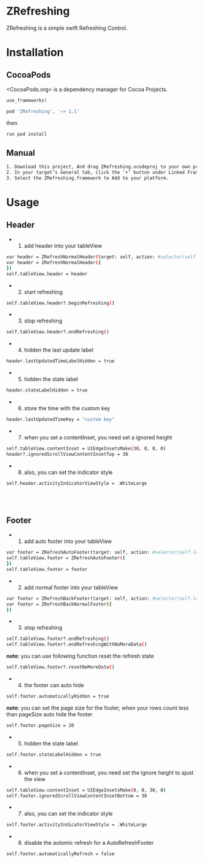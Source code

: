 # ZRefreshing

ZRefreshing is a simple swift Refreshing Control.

# Installation
## CocoaPods
<CocoaPods.org> is a dependency manager for Cocoa Projects.
``` bash 
use_frameworks!

pod 'ZRefreshing', '~> 1.1’
``` 

then
``` bash 
run pod install 
```

## Manual

``` bash 
1. Download this project, And drag ZRefreshing.xcodeproj to your own project.
2. In your target’s General tab, click the ’+’ button under Linked Frameworks and Libraries.
3. Select the ZRefreshing.framework to Add to your platform. 
```

# Usage 
## Header

* 1. add header into your tableView
``` bash
var header = ZRefreshNormalHeader(target: self, action: #selector(self.loadData(_:)))
var header = ZRefreshNormalHeader({
})
self.tableView.header = header
```

* 2. start refreshing
``` bash
self.tableView.header?.beginRefreshing()
```
* 3. stop refreshing
``` bash
self.tableView.header?.endRefreshing()
```
* 4. hidden the last update label 
``` bash 
header.lastUpdatedTimeLabelHidden = true
```
* 5. hidden the state label 
``` bash
header.stateLabelHidden = true
```
* 6. store the time with the custom key 
``` bash
header.lastUpdatedTimeKey = "custom key"
```
* 7. when you set a contentInset, you need set a ignored height
``` bash
self.tableView.contentInset = UIEdgeInsetsMake(30, 0, 0, 0)
header?.ignoredScrollViewContentInsetTop = 30
```
* 8. also, you can set the indicator style
``` bash 
self.header.activityIndicatorViewStyle = .WhiteLarge
```
<br /> <br />
## Footer
 * 1. add auto footer into your tableView 
``` bash
var footer = ZRefreshAutoFooter(target: self, action: #selector(self.loadData(_:)))
self.tableView.footer = ZRefreshAutoFooter({
})
self.tableView.footer = footer
```
* 2. add normal footer into your tableView
``` bash
var footer = ZRefreshBackFooter(target: self, action: #selector(self.loadData(_:)))
var footer = ZRefreshBackNormalFooter({
})
```
* 3. stop refreshing
``` bash
self.tableView.footer?.endRefreshing()
self.tableView.footer?.endRefreshingWithNoMoreData()
```
**note**: you can use following function reset the refresh state
``` bash
self.tableView.footer?.resetNoMoreData()
```
* 4. the footer can auto hide
``` bash
self.footer.automaticallyHidden = true
```
**note**: you can set the page size for the footer, when your rows count less than pageSize auto hide the footer
``` bash
self.footer.pageSize = 20
```
* 5. hidden the state label 
``` bash
self.footer.stateLabelHidden = true
```
* 6. when you set a contentInset, you need set the ignore height to ajust the view
``` bash
self.tableView.contentInset = UIEdgeInsetsMake(0, 0, 30, 0)
self.footer.ignoredScrollViewContentInsetBottom = 30
```
* 7. also, you can set the indicator style
``` bash 
self.footer.activityIndicatorViewStyle = .WhiteLarge
```
* 8. disable the automic refresh for a AutoRefreshFooter
``` bash
self.footer.automaticallyRefresh = false
```



